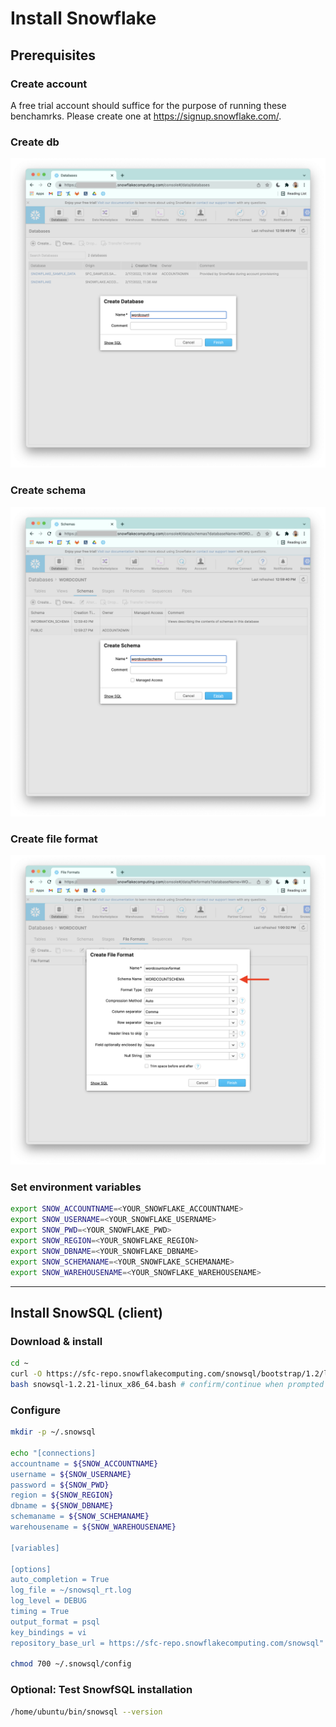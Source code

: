 # Install Snowflake

## Prerequisites 

### Create account

A free trial account should suffice for the purpose of running these benchamrks.
Please create one at https://signup.snowflake.com/. 

### Create db

![alt text](../imgs/snowflake_create_db.png "create db")

### Create schema

![alt text](../imgs/snowflake_create_schema.png "create schema")

### Create file format

![alt text](../imgs/snowflake_create_fileformat.png "create file format")

### Set environment variables

```bash
export SNOW_ACCOUNTNAME=<YOUR_SNOWFLAKE_ACCOUNTNAME>
export SNOW_USERNAME=<YOUR_SNOWFLAKE_USERNAME>
export SNOW_PWD=<YOUR_SNOWFLAKE_PWD>
export SNOW_REGION=<YOUR_SNOWFLAKE_REGION>
export SNOW_DBNAME=<YOUR_SNOWFLAKE_DBNAME>
export SNOW_SCHEMANAME=<YOUR_SNOWFLAKE_SCHEMANAME>
export SNOW_WAREHOUSENAME=<YOUR_SNOWFLAKE_WAREHOUSENAME>
```

---

## Install SnowSQL (client)

### Download & install

```bash
cd ~
curl -O https://sfc-repo.snowflakecomputing.com/snowsql/bootstrap/1.2/linux_x86_64/snowsql-1.2.21-linux_x86_64.bash
bash snowsql-1.2.21-linux_x86_64.bash # confirm/continue when prompted
```

### Configure

```bash
mkdir -p ~/.snowsql

echo "[connections]
accountname = ${SNOW_ACCOUNTNAME}
username = ${SNOW_USERNAME}
password = ${SNOW_PWD}
region = ${SNOW_REGION}
dbname = ${SNOW_DBNAME}
schemaname = ${SNOW_SCHEMANAME}
warehousename = ${SNOW_WAREHOUSENAME}

[variables]

[options]
auto_completion = True
log_file = ~/snowsql_rt.log
log_level = DEBUG
timing = True
output_format = psql
key_bindings = vi
repository_base_url = https://sfc-repo.snowflakecomputing.com/snowsql" > ~/.snowsql/config

chmod 700 ~/.snowsql/config
```

### Optional: Test SnowfSQL installation

```bash
/home/ubuntu/bin/snowsql --version
```